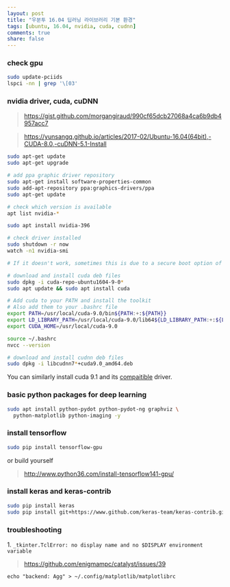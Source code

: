 ```yaml
---
layout: post
title: "우분투 16.04 딥러닝 라이브러리 기본 환경"
tags: [ubuntu, 16.04, nvidia, cuda, cudnn]
comments: true
share: false
---
```


### check gpu
```bash
sudo update-pciids
lspci -nn | grep '\[03'
```

### nvidia driver, cuda, cuDNN
> https://gist.github.com/morgangiraud/990cf65dcb27068a4ca6b9db4957acc7

> https://yunsangq.github.io/articles/2017-02/Ubuntu-16.04(64bit),-CUDA-8.0,-cuDNN-5.1-Install

```bash
sudo apt-get update
sudo apt-get upgrade

# add ppa graphic driver repository
sudo apt-get install software-properties-common
sudo add-apt-repository ppa:graphics-drivers/ppa
sudo apt-get update

# check which version is available
apt list nvidia-*

sudo apt install nvidia-396

# check driver installed
sudo shutdown -r now
watch -n1 nvidia-smi

# If it doesn't work, sometimes this is due to a secure boot option of your motherboard, disable it and test again

# download and install cuda deb files
sudo dpkg -i cuda-repo-ubuntu1604-9-0*
sudo apt update && sudo apt install cuda

# Add cuda to your PATH and install the toolkit
# Also add them to your .bashrc file
export PATH=/usr/local/cuda-9.0/bin${PATH:+:${PATH}}
export LD_LIBRARY_PATH=/usr/local/cuda-9.0/lib64${LD_LIBRARY_PATH:+:${LD_LIBRARY_PATH}}
export CUDA_HOME=/usr/local/cuda-9.0

source ~/.bashrc
nvcc --version

# download and install cudnn deb files
sudo dpkg -i libcudnn7*+cuda9.0_amd64.deb
```

You can similarly install cuda 9.1 and its [compaitible](https://stackoverflow.com/questions/30820513/what-is-version-of-cuda-for-nvidia-304-125/30820690#30820690) driver.

### basic python packages for deep learning
```bash
sudo apt install python-pydot python-pydot-ng graphviz \
  python-matplotlib python-imaging -y
```

### install tensorflow
```bash
sudo pip install tensorflow-gpu
```

or build yourself

> http://www.python36.com/install-tensorflow141-gpu/

### install keras and keras-contrib
```bash
sudo pip install keras
sudo pip install git+https://www.github.com/keras-team/keras-contrib.git
```

### troubleshooting
1\. ```_tkinter.TclError: no display name and no $DISPLAY environment variable```
> https://github.com/enigmampc/catalyst/issues/39

```echo "backend: Agg" > ~/.config/matplotlib/matplotlibrc```